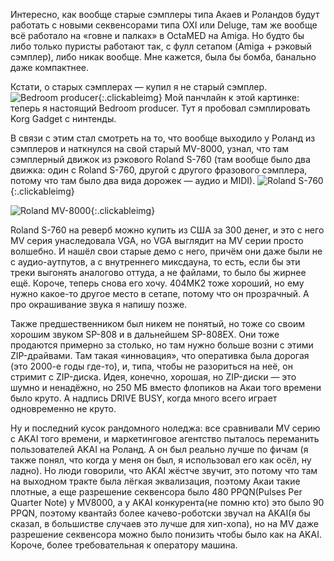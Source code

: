 ---
---
Интересно, как вообще старые сэмплеры типа Акаев и Роландов будут работать с новыми секвенсорами типа OXI или Deluge, там же вообще всё работало на «говне и палках» в OctaMED на Amiga. Но будто бы либо только пуристы работают так, с фулл сетапом (Amiga + рэковый сэмплер), либо никак вообще. Мне кажется, была бы бомба, банально даже компактнее.

Кстати, о старых сэмплерах — купил я не старый сэмплер.
![Bedroom producer]({{site.url}}/assets/images/sp404_bedroom.jpg){:.clickableimg}
Мой панчлайн к этой картинке: теперь я настоящий Bedroom producer.
Тут я пробовал сэмплировать Korg Gadget с нинтенды.

В связи с этим стал смотреть на то, что вообще выходило у Роланд из сэмплеров и наткнулся на свой старый MV-8000, узнал, что там сэмплерный движок из рэкового Roland S-760 (там вообще было два движка: один с Roland S-760, другой с другого фразового сэмплера, потому что там было два вида дорожек — аудио и MIDI).
![Roland S-760]({{site.url}}/assets/images/rolands760.png){:.clickableimg}

![Roland MV-8000]({{site.url}}/assets/images/mv8000.jpg){:.clickableimg}

Roland S-760 на реверб можно купить из США за 300 денег, и это с него MV серия унаследовала VGA, но VGA выглядит на MV серии просто волшебно. И нашёл свои старые демо с него, причём они даже были не с аудио-аутпутов, а с внутреннего миксдауна, то есть, если бы эти треки выгонять аналогово оттуда, а не файлами, то было бы жирнее ещё. Короче, теперь снова его хочу. 404MK2 тоже хороший, но ему нужно какое-то другое место в сетапе, потому что он прозрачный. А про окрашивание звука я напишу позже.

Также предшественником был никем не понятый, но тоже со своим хорошим звуком SP-808 и в дальнейшем SP-808EX. Они тоже продаются примерно за столько, но там нужно больше возни с этими ZIP-драйвами. Там такая «инновация», что оперативка была дорогая (это 2000-е годы где-то), и, типа, чтобы не разориться на неё, он стримит с ZIP-диска. Идея, конечно, хорошая, но ZIP-диски — это шумно и ненадёжно, но 250 МБ вместо флопиков на Акаи того времени было круто. А надпись DRIVE BUSY, когда много всего играет одновременно не круто.

Ну и последний кусок рандомного ноледжа: все сравнивали MV серию с AKAI того времени, и маркетинговое агентство пыталось переманить пользователей AKAI на Роланд. А он был реально лучше по фичам (я также понял, что когда у меня он был, я использовал его как осёл, ну ладно). Но люди говорили, что AKAI жёстче звучит, это потому что там на выходном тракте была лёгкая эквализация, поэтому Акаи такие плотные, а еще разрешение секвенсора было 480 PPQN(Pulses Per Quarter Note) у MV8000, а у AKAI конкурента(не помню кто) это было 90 PPQN, поэтому квантайз более качево-роботски звучал на AKAI(я бы сказал, в большистве случаев это лучше для хип-хопа), но на MV даже разрешение секвенсора можно было понизить чтобы было как на AKAI. Короче, более требовательная к оператору машина.